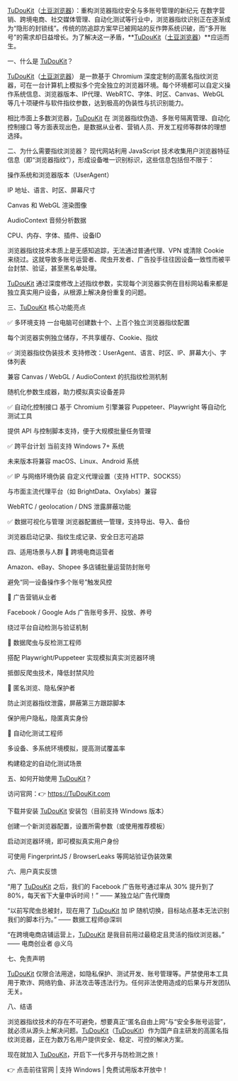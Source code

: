 <a href="https://www.tudoukit.com">TuDouKit</a>（<a href="https://www.tudoukit.com">土豆浏览器</a>）：重构浏览器指纹安全与多账号管理的新纪元
在数字营销、跨境电商、社交媒体管理、自动化测试等行业中，浏览器指纹识别正在逐渐成为“隐形的封锁线”。传统的防追踪方案早已被网站的反作弊系统识破，而“多开账号”的需求却日益增长。为了解决这一矛盾，**<a href="https://www.tudoukit.com">TuDouKit</a>（<a href="https://www.tudoukit.com">土豆浏览器</a>）**应运而生。

一、什么是 <a href="https://www.tudoukit.com">TuDouKit</a>？

<a href="https://www.tudoukit.com">TuDouKit</a>（<a href="https://www.tudoukit.com">土豆浏览器</a>） 是一款基于 Chromium 深度定制的高匿名指纹浏览器，可在一台计算机上模拟多个完全独立的浏览器环境。每个环境都可以自定义操作系统信息、浏览器版本、IP代理、WebRTC、字体、时区、Canvas、WebGL 等几十项硬件与软件指纹参数，达到极高的伪装性与抗识别能力。

相比市面上多数浏览器，<a href="https://www.tudoukit.com">TuDouKit</a> 在 浏览器指纹伪造、多账号隔离管理、自动化控制接口 等方面表现出色，是数据从业者、营销人员、开发工程师等群体的理想选择。

二、为什么需要指纹浏览器？
现代网站利用 JavaScript 技术收集用户浏览器特征信息（即“浏览器指纹”），形成设备唯一识别标识，这些信息包括但不限于：

操作系统和浏览器版本（UserAgent）

IP 地址、语言、时区、屏幕尺寸

Canvas 和 WebGL 渲染图像

AudioContext 音频分析数据

CPU、内存、字体、插件、设备ID

浏览器指纹技术本质上是无感知追踪，无法通过普通代理、VPN 或清除 Cookie 来绕过。这就导致多账号运营者、爬虫开发者、广告投手往往因设备一致性而被平台封禁、验证，甚至黑名单处理。

<a href="https://www.tudoukit.com">TuDouKit</a> 通过深度修改上述指纹参数，实现每个浏览器实例在目标网站看来都是独立真实用户设备，从根源上解决身份重复的问题。

三、<a href="https://www.tudoukit.com">TuDouKit</a> 核心功能亮点

✅ 多环境支持
一台电脑可创建数十个、上百个独立浏览器指纹配置

每个浏览器实例独立储存，不共享缓存、Cookie、指纹

✅ 浏览器指纹伪装技术
支持修改：UserAgent、语言、时区、IP、屏幕大小、字体列表

兼容 Canvas / WebGL / AudioContext 的抗指纹检测机制

随机化参数生成器，助力模拟真实设备差异

✅ 自动化控制接口
基于 Chromium 引擎兼容 Puppeteer、Playwright 等自动化测试工具

提供 API 与控制脚本支持，便于大规模批量任务管理

✅ 跨平台计划
当前支持 Windows 7+ 系统

未来版本将兼容 macOS、Linux、Android 系统

✅ IP 与网络环境伪装
自定义代理设置（支持 HTTP、SOCKS5）

与市面主流代理平台（如 BrightData、Oxylabs）兼容

WebRTC / geolocation / DNS 泄露屏蔽功能

✅ 数据可视化与管理
浏览器配置统一管理，支持导出、导入、备份

浏览器启动记录、指纹生成记录、安全日志可追踪

四、适用场景与人群
📌 跨境电商运营者

Amazon、eBay、Shopee 多店铺批量运营防封账号

避免“同一设备操作多个账号”触发风控

📌 广告营销从业者

Facebook / Google Ads 广告账号多开、投放、养号

绕过平台自动检测与验证机制

📌 数据爬虫与反检测工程师

搭配 Playwright/Puppeteer 实现模拟真实浏览器环境

抵御反爬虫技术，降低封禁风险

📌 匿名浏览、隐私保护者

防止浏览器指纹泄露，屏蔽第三方跟踪脚本

保护用户隐私，隐匿真实身份

📌 自动化测试工程师

多设备、多系统环境模拟，提高测试覆盖率

构建稳定的自动化测试场景

五、如何开始使用 <a href="https://www.tudoukit.com">TuDouKit</a>？


访问官网：👉 <a href="https://www.tudoukit.com">https://TuDouKit.com</a>

下载并安装 <a href="https://www.tudoukit.com">TuDouKit</a> 安装包（目前支持 Windows 版本）

创建一个新浏览器配置，设置所需参数（或使用推荐模板）

启动浏览器环境，即可模拟真实用户身份

可使用 FingerprintJS / BrowserLeaks 等网站验证伪装效果

六、用户真实反馈

“用了 <a href="https://www.tudoukit.com">TuDouKit</a> 之后，我们的 Facebook 广告账号通过率从 30% 提升到了 80%，每天省下大量申诉时间！”
—— 某独立站广告代理商

“以前写爬虫总被封，现在用了 <a href="https://www.tudoukit.com">TuDouKit</a> 加 IP 随机切换，目标站点基本无法识别我们的脚本行为。”
—— 数据工程师@深圳

“在跨境电商店铺运营上，<a href="https://www.tudoukit.com">TuDouKit</a> 是我目前用过最稳定且灵活的指纹浏览器。”
—— 电商创业者 @义乌

七、免责声明

<a href="https://www.tudoukit.com">TuDouKit</a> 仅限合法用途，如隐私保护、测试开发、账号管理等。严禁使用本工具用于欺诈、网络钓鱼、非法攻击等违法行为。任何非法使用造成的后果与开发团队无关。

八、结语

浏览器指纹技术的存在不可避免，想要真正“匿名自由上网”与“安全多账号运营”，就必须从源头上解决问题。<a href="https://www.tudoukit.com">TuDouKit</a>（<a href="https://www.tudoukit.com">TuDouKit</a>）作为国产自主研发的高匿名指纹浏览器，正在为数万名用户提供安全、稳定、可控的解决方案。

现在就加入 <a href="https://www.tudoukit.com">TuDouKit</a>，开启下一代多开与防检测之旅！

👉 点击前往官网 | 支持 Windows | 免费试用版本开放中！
